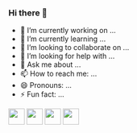 ### Hi there 👋

- 🔭 I’m currently working on ...
- 🌱 I’m currently learning ...
- 👯 I’m looking to collaborate on ...
- 🤔 I’m looking for help with ...
- 💬 Ask me about ...
- 📫 How to reach me: ...
- 😄 Pronouns: ...
- ⚡ Fun fact: ...

<img height="32" width="32" src="https://cdn.jsdelivr.net/npm/simple-icons@v5/icons/facebook.svg" />
<img height="32" width="32" src="https://cdn.jsdelivr.net/npm/simple-icons@v5/icons/facebook.svg" />
<img height="32" width="32" src="https://cdn.jsdelivr.net/npm/simple-icons@v5/icons/facebook.svg" />
<img height="32" width="32" src="https://cdn.jsdelivr.net/npm/simple-icons@v5/icons/facebook.svg" />
